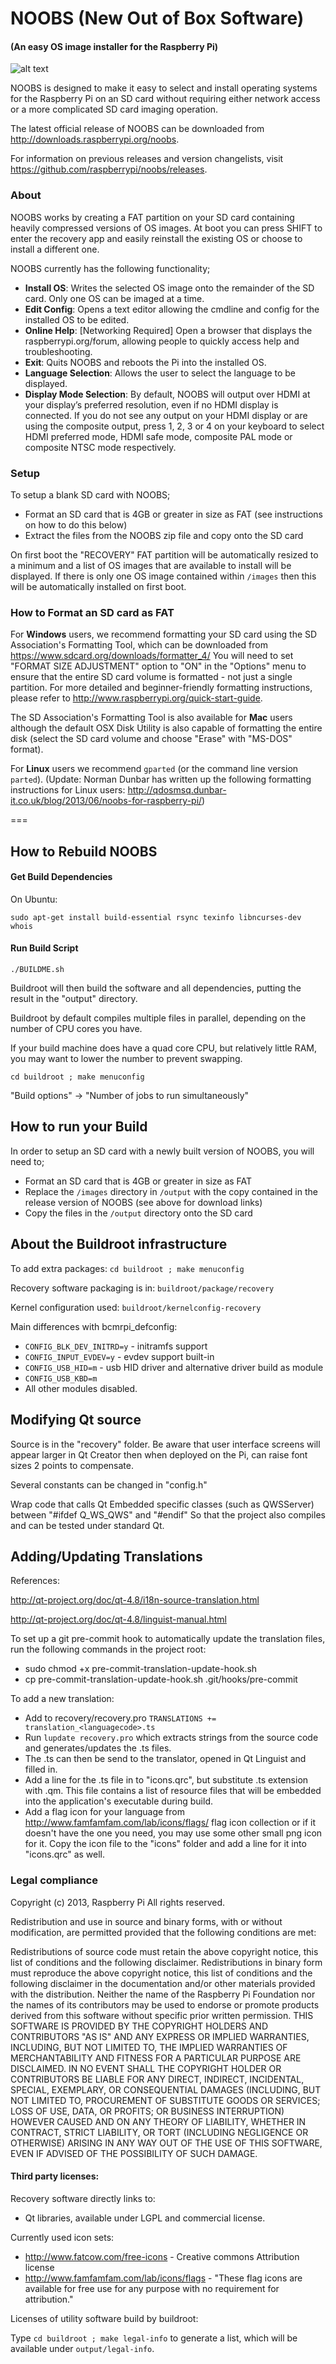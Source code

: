 # NOOBS (New Out of Box Software)
#### (An easy OS image installer for the Raspberry Pi)

![alt text](http://www.raspberrypi.org/wp-content/uploads/2013/06/mainwindow.png "NOOBS Screenshot")

NOOBS is designed to make it easy to select and install operating systems for the Raspberry Pi on an SD card without requiring either network access or a more complicated SD card imaging operation.

The latest official release of NOOBS can be downloaded from http://downloads.raspberrypi.org/noobs.

For information on previous releases and version changelists, visit https://github.com/raspberrypi/noobs/releases.

### About
NOOBS works by creating a FAT partition on your SD card containing heavily compressed versions of OS images. At boot you can press SHIFT to enter the recovery app and easily reinstall the existing OS or choose to install a different one.

NOOBS currently has the following functionality;
- <b>Install OS</b>: Writes the selected OS image onto the remainder of the SD card. Only one OS can be imaged at a time.
- <b>Edit Config</b>: Opens a text editor allowing the cmdline and config for the installed OS to be edited.
- <b>Online Help</b>: [Networking Required] Open a browser that displays the raspberrypi.org/forum, allowing people to quickly access help and troubleshooting.
- <b>Exit</b>: Quits NOOBS and reboots the Pi into the installed OS.
- <b>Language Selection</b>: Allows the user to select the language to be displayed.
- <b>Display Mode Selection</b>: By default, NOOBS will output over HDMI at your display’s preferred resolution, even if no HDMI display is connected. If you do not see any output on your HDMI display or are using the composite output, press 1, 2, 3 or 4 on your keyboard to select HDMI preferred mode, HDMI safe mode, composite PAL mode or composite NTSC mode respectively.

### Setup

To setup a blank SD card with NOOBS;
- Format an SD card that is 4GB or greater in size as FAT (see instructions on how to do this below)
- Extract the files from the NOOBS zip file and copy onto the SD card

On first boot the "RECOVERY" FAT partition will be automatically resized to a minimum and a list of OS images that are available to install will be displayed. If there is only one OS image contained within `/images` then this will be automatically installed on first boot.

### How to Format an SD card as FAT

For <b>Windows</b> users, we recommend formatting your SD card using the SD Association's Formatting Tool, which can be downloaded from https://www.sdcard.org/downloads/formatter_4/ You will need to set "FORMAT SIZE ADJUSTMENT" option to "ON" in the "Options" menu to ensure that the entire SD card volume is formatted - not just a single partition. For more detailed and beginner-friendly formatting instructions, please refer to http://www.raspberrypi.org/quick-start-guide.

The SD Association's Formatting Tool is also available for <b>Mac</b> users although the default OSX Disk Utility is also capable of formatting the entire disk (select the SD card volume and choose "Erase" with "MS-DOS" format).

For <b>Linux</b> users we recommend `gparted` (or the command line version `parted`). (Update: Norman Dunbar has written up the following formatting instructions for Linux users: http://qdosmsq.dunbar-it.co.uk/blog/2013/06/noobs-for-raspberry-pi/)

===

## How to Rebuild NOOBS

#### Get Build Dependencies

On Ubuntu:

`sudo apt-get install build-essential rsync texinfo libncurses-dev whois`

#### Run Build Script

`./BUILDME.sh`

Buildroot will then build the software and all dependencies, putting the result in the "output" directory.

Buildroot by default compiles multiple files in parallel, depending on the number of CPU cores you have.

If your build machine does have a quad core CPU, but relatively little RAM, you may want
to lower the number to prevent swapping.

`cd buildroot ; make menuconfig`

"Build options" -> "Number of jobs to run simultaneously"

## How to run your Build

In order to setup an SD card with a newly built version of NOOBS, you will need to;
- Format an SD card that is 4GB or greater in size as FAT
- Replace the `/images` directory in `/output` with the copy contained in the release version of NOOBS (see above for download links)
- Copy the files in the `/output` directory onto the SD card

## About the Buildroot infrastructure

To add extra packages: `cd buildroot ; make menuconfig`

Recovery software packaging is in: `buildroot/package/recovery`

Kernel configuration used: `buildroot/kernelconfig-recovery`

Main differences with bcmrpi_defconfig:

- `CONFIG_BLK_DEV_INITRD=y` - initramfs support
- `CONFIG_INPUT_EVDEV=y` - evdev support built-in
- `CONFIG_USB_HID=m` - usb HID driver and alternative driver build as module
- `CONFIG_USB_KBD=m`
- All other modules disabled.

## Modifying Qt source

Source is in the "recovery" folder.
Be aware that user interface screens will appear larger in Qt Creator then when deployed on the Pi, can
raise font sizes 2 points to compensate.

Several constants can be changed in "config.h"

Wrap code that calls Qt Embedded specific classes (such as QWSServer) between "#ifdef Q_WS_QWS" and "#endif"
So that the project also compiles and can be tested under standard Qt.

## Adding/Updating Translations

References:

http://qt-project.org/doc/qt-4.8/i18n-source-translation.html

http://qt-project.org/doc/qt-4.8/linguist-manual.html

To set up a git pre-commit hook to automatically update the translation files, run the following commands in the project root:

- sudo chmod +x pre-commit-translation-update-hook.sh
- cp pre-commit-translation-update-hook.sh .git/hooks/pre-commit

To add a new translation:

- Add to recovery/recovery.pro `TRANSLATIONS += translation_<languagecode>.ts`
- Run `lupdate recovery.pro` which extracts strings from the source code and generates/updates the .ts files.
- The .ts can then be send to the translator, opened in Qt Linguist and filled in.
- Add a line for the .ts file in to "icons.qrc", but substitute .ts extension with .qm. This file contains a list
  of resource files that will be embedded into the application's executable during build.
- Add a flag icon for your language from http://www.famfamfam.com/lab/icons/flags/ flag icon collection or if it
  doesn't have the one you need, you may use some other small png icon for it. Copy the icon file to the "icons"
  folder and add a line for it into "icons.qrc" as well.


### Legal compliance

Copyright (c) 2013, Raspberry Pi
All rights reserved.

Redistribution and use in source and binary forms, with or without modification, are permitted provided that the following conditions are met:

Redistributions of source code must retain the above copyright notice, this list of conditions and the following disclaimer.
Redistributions in binary form must reproduce the above copyright notice, this list of conditions and the following disclaimer in the documentation and/or other materials provided with the distribution.
Neither the name of the Raspberry Pi Foundation nor the names of its contributors may be used to endorse or promote products derived from this software without specific prior written permission.
THIS SOFTWARE IS PROVIDED BY THE COPYRIGHT HOLDERS AND CONTRIBUTORS "AS IS" AND ANY EXPRESS OR IMPLIED WARRANTIES, INCLUDING, BUT NOT LIMITED TO, THE IMPLIED WARRANTIES OF MERCHANTABILITY AND FITNESS FOR A PARTICULAR PURPOSE ARE DISCLAIMED. IN NO EVENT SHALL THE COPYRIGHT HOLDER OR CONTRIBUTORS BE LIABLE FOR ANY DIRECT, INDIRECT, INCIDENTAL, SPECIAL, EXEMPLARY, OR CONSEQUENTIAL DAMAGES (INCLUDING, BUT NOT LIMITED TO, PROCUREMENT OF SUBSTITUTE GOODS OR SERVICES; LOSS OF USE, DATA, OR PROFITS; OR BUSINESS INTERRUPTION) HOWEVER CAUSED AND ON ANY THEORY OF LIABILITY, WHETHER IN CONTRACT, STRICT LIABILITY, OR TORT (INCLUDING NEGLIGENCE OR OTHERWISE) ARISING IN ANY WAY OUT OF THE USE OF THIS SOFTWARE, EVEN IF ADVISED OF THE POSSIBILITY OF SUCH DAMAGE.

#### Third party licenses:

Recovery software directly links to:

- Qt libraries, available under LGPL and commercial license.

Currently used icon sets:

- http://www.fatcow.com/free-icons - Creative commons Attribution license
- http://www.famfamfam.com/lab/icons/flags - "These flag icons are available for free use for any purpose with no requirement for attribution."

Licenses of utility software build by buildroot:

Type `cd buildroot ; make legal-info` to generate a list, which will be available under `output/legal-info`.
